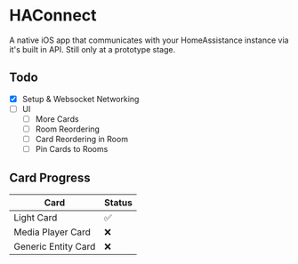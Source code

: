 #  HAConnect

A native iOS app that communicates with your HomeAssistance instance via it's built in API. Still only at a prototype stage.

## Todo
- [x] Setup & Websocket Networking
- [ ] UI
    - [ ] More Cards 
    - [ ] Room Reordering 
    - [ ] Card Reordering in Room 
    - [ ] Pin Cards to Rooms

## Card Progress
| Card                | Status |
| ------------------- | ------ |
| Light Card          | ✅     |
| Media Player Card   | ❌     |
| Generic Entity Card | ❌     |
